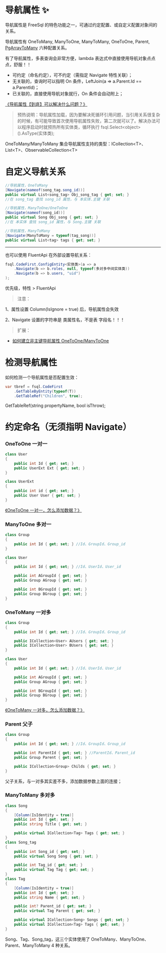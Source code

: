 # 导航属性 ✨

导航属性是 FreeSql 的特色功能之一，可通过约定配置、或自定义配置对象间的关系。

导航属性有 OneToMany, ManyToOne, ManyToMany, OneToOne, Parent, [PgArrayToMany](https://www.cnblogs.com/FreeSql/p/16351417.html) 六种配置关系。

有了导航属性，多表查询会非常方便，lambda 表达式中直接使用导航对象点点点，舒服！！

- 可约定（命名约定），可不约定（需指定 Navigate 特性关联）；
- 无关联的，查询时可以指明 On 条件，LeftJoin(a => a.Parent.Id == a.ParentId)；
- 已关联的，直接使用导航对象就行，On 条件会自动附上；

[《导航属性【到底】可以解决什么问题？》](https://www.cnblogs.com/kellynic/p/13575053.html)

> 预热说明：导航属性加载，因为要解决死循环引用问题，当引用关系很复杂的时候，有可能导致首次使用导航属性失败，第二次就可以了。解决办法可以程序启动时就预热所有实体类，循环执行 fsql.Select\<object\>().AsType(实体类);

OneToMany/ManyToMany 集合导航属性支持的类型：ICollection\<T\>、List\<T\>、ObservableCollection\<T\>

# 自定义导航关系

```csharp
//导航属性，OneToMany
[Navigate(nameof(song_tag.song_id))]
public virtual List<song_tag> Obj_song_tag { get; set; }
//在 song_tag 查找 song_id 属性，与 本实体.主键 关联

//导航属性，ManyToOne/OneToOne
[Navigate(nameof(song_id))]
public virtual Song Obj_song { get; set; }
//在 本实体 查找 song_id 属性，与 Song.主键 关联

//导航属性，ManyToMany
[Navigate(ManyToMany = typeof(tag_song))]
public virtual List<tag> tags { get; set; }
```

---

也可以使用 FluentApi 在外部设置导航关系：

```csharp
fsql.CodeFirst.ConfigEntity<实体类>(a => a
    .Navigate(b => b.roles, null, typeof(多对多中间实体类))
    .Navigate(b => b.users, "uid")
);
```

优先级，特性 > FluentApi

> 注意：

1、属性设置 Column(IsIgnore = true) 后，导航属性会失效

2、Navigate 设置的字符串是 类属性名，不是表 字段名！！！

> 扩展：

- [如何建立非主键导航属性 OneToOne/ManyToOne](https://github.com/dotnetcore/FreeSql/issues/604)

# 检测导航属性

如何检测一个导航属性是否配置生效：

```csharp
var tbref = fsql.CodeFirst
    .GetTableByEntity(typeof(T))
    .GetTableRef("Children", true);
```

GetTableRef(string propertyName, bool isThrow);

# 约定命名（无须指明 Navigate）

### OneToOne 一对一

```csharp
class User
{
    public int Id { get; set; }
    public UserExt Ext { get; set; }
}

class UserExt
{
    public int id { get; set; }
    public User User { get; set; }
}
```

[《OneToOne 一对一，怎么添加数据？》](https://github.com/dotnetcore/FreeSql/issues/45)

### ManyToOne 多对一

```csharp
class Group
{
    public int Id { get; set; } //Id、GroupId、Group_id
}

class User
{
    public int Id { get; set; } //Id、UserId、User_id

    public int AGroupId { get; set; }
    public Group AGroup { get; set; }

    public int BGroupId { get; set; }
    public Group BGroup { get; set; }
}
```

### OneToMany 一对多

```csharp
class Group
{
    public int Id { get; set; } //Id、GroupId、Group_id

    public ICollection<User> AUsers { get; set; }
    public ICollection<User> BUsers { get; set; }
}

class User
{
    public int Id { get; set; } //Id、UserId、User_id

    public int AGroupId { get; set; }
    public Group AGroup { get; set; }

    public int BGroupId { get; set; }
    public Group BGroup { get; set; }
}
```

[《OneToMany 一对多，怎么添加数据？》](https://github.com/dotnetcore/FreeSql/issues/46)

### Parent 父子

```csharp
class Group
{
    public int Id { get; set; } //Id、GroupId、Group_id

    public int ParentId { get; set; } //ParentId、Parent_id
    public Group Parent { get; set; }

    public ICollection<Group> Childs { get; set; }
}
```

父子关系，与一对多其实差不多，添加数据参数上面的连接；

### ManyToMany 多对多

```csharp
class Song
{
    [Column(IsIdentity = true)]
    public int Id { get; set; }
    public string Title { get; set; }

    public virtual ICollection<Tag> Tags { get; set; }
}
class Song_tag
{
    public int Song_id { get; set; }
    public virtual Song Song { get; set; }

    public int Tag_id { get; set; }
    public virtual Tag Tag { get; set; }
}
class Tag
{
    [Column(IsIdentity = true)]
    public int Id { get; set; }
    public string Name { get; set; }

    public int? Parent_id { get; set; }
    public virtual Tag Parent { get; set; }

    public virtual ICollection<Song> Songs { get; set; }
    public virtual ICollection<Tag> Tags { get; set; }
}
```

Song、Tag、Song_tag，这三个实体使用了 OneToMany、ManyToOne、Parent、ManyToMany 4 种关系。

